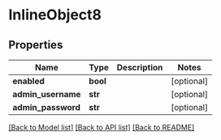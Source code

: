 # InlineObject8

## Properties
Name | Type | Description | Notes
------------ | ------------- | ------------- | -------------
**enabled** | **bool** |  | [optional] 
**admin_username** | **str** |  | [optional] 
**admin_password** | **str** |  | [optional] 

[[Back to Model list]](../README.md#documentation-for-models) [[Back to API list]](../README.md#documentation-for-api-endpoints) [[Back to README]](../README.md)


